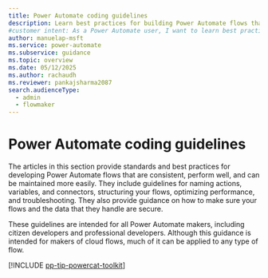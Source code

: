 ```yaml
---
title: Power Automate coding guidelines
description: Learn best practices for building Power Automate flows that are consistent, perform well, and easier to maintain.
#customer intent: As a Power Automate user, I want to learn best practices for building and maintaining efficient cloud flows.
author: manuelap-msft
ms.service: power-automate
ms.subservice: guidance
ms.topic: overview
ms.date: 05/12/2025
ms.author: rachaudh
ms.reviewer: pankajsharma2087
search.audienceType: 
  - admin
  - flowmaker
---
```


# Power Automate coding guidelines

The articles in this section provide standards and best practices for developing Power Automate flows that are consistent, perform well, and can be maintained more easily. They include guidelines for naming actions, variables, and connectors, structuring your flows, optimizing performance, and troubleshooting. They also provide guidance on how to make sure your flows and the data that they handle are secure.

These guidelines are intended for all Power Automate makers, including citizen developers and professional developers. Although this guidance is intended for makers of cloud flows, much of it can be applied to any type of flow.

[!INCLUDE [pp-tip-powercat-toolkit](~/../shared-content/shared/guidance-includes/pp-tip-powercat-toolkit.md)]

